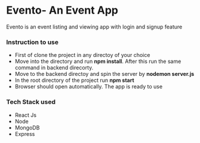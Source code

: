 <h1>Evento- An Event App</h1>
<p>
  Evento is an event listing and viewing app with login and signup feature
  </p>

<h3>Instruction to use</h3>
<ul>
<li>
  First of clone the project in any directoy of your choice
  </li>
  <li>
    Move into the directory and run <strong>npm install</strong>. After
    this run the same command in backend direcorty.
    </li>
    <li>
      Move to the backend directoy and spin the server by <strong>nodemon server.js</strong>

  </li>
      <li>
        In the root directory of the project run <strong>npm start</strong>
        </li>

   <li>
          Browser should open automatically. The app is ready to use
          </li>

  </ul>

  <h3>Tech Stack used</h3>
<ul>
  <li>
    React Js
    </li>
    <li>
      Node
      </li>
      <li>
        MongoDB
        </li>
        <li>
          Express
          </li>
  </ul>
